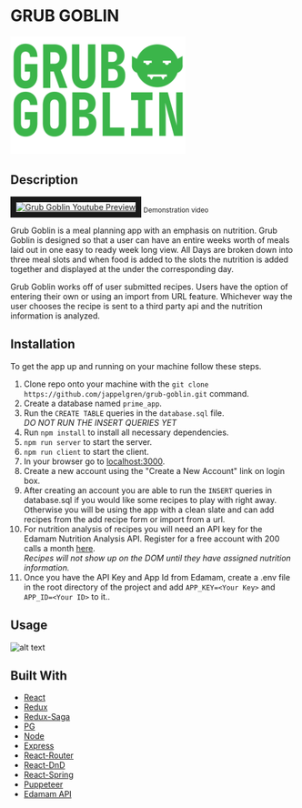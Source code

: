# GRUB GOBLIN

<img src="public/images/logo.png" alt="The Grub Goblin Logo" width="308"/>

## Description

<a href="http://www.youtube.com/watch?feature=player_embedded&v=hHvcLQsFrpw
" target="_blank"><img src="http://img.youtube.com/vi/hHvcLQsFrpw/0.jpg" 
alt="Grub Goblin Youtube Preview" width="240" height="180" border="10" /></a>
<sub>Demonstration video</sub>

Grub Goblin is a meal planning app with an emphasis on nutrition. Grub Goblin is designed so that a user can have an entire weeks worth of meals laid out in one easy to ready week long view. All Days are broken down into three meal slots and when food is added to the slots the nutrition is added together and displayed at the under the corresponding day.

Grub Goblin works off of user submitted recipes. Users have the option of entering their own or using an import from URL feature. Whichever way the user chooses the recipe is sent to a third party api and the nutrition information is analyzed.

## Installation

To get the app up and running on your machine follow these steps.

1. Clone repo onto your machine with the `git clone https://github.com/jappelgren/grub-goblin.git` command.
2. Create a database named `prime_app`.
3. Run the `CREATE TABLE` queries in the `database.sql` file.  
   _DO NOT RUN THE INSERT QUERIES YET_
4. Run `npm install` to install all necessary dependencies.
5. `npm run server` to start the server.
6. `npm run client` to start the client.
7. In your browser go to [localhost:3000](http://localhost:3000/).
8. Create a new account using the "Create a New Account" link on login box.
9. After creating an account you are able to run the `INSERT` queries in database.sql if you would like some recipes to play with right away. Otherwise you will be using the app with a clean slate and can add recipes from the add recipe form or import from a url.
10. For nutrition analysis of recipes you will need an API key for the Edamam Nutrition Analysis API. Register for a free account with 200 calls a month [here](https://developer.edamam.com/).  
    _Recipes will not show up on the DOM until they have assigned nutrition information._
11. Once you have the API Key and App Id from Edamam, create a .env file in the root directory of the project and add `APP_KEY=<Your Key>` and `APP_ID=<Your ID>` to it..

## Usage

![alt text](documentation/images/gg-login.png 'The Grub Goblin Login Page')

## Built With

- [React](https://reactjs.org/)
- [Redux](https://redux.js.org/)
- [Redux-Saga](https://redux-saga.js.org/)
- [PG](https://node-postgres.com/)
- [Node](https://nodejs.org/en/)
- [Express](https://expressjs.com/)
- [React-Router](https://reactrouter.com/)
- [React-DnD](https://react-dnd.github.io/react-dnd/about)
- [React-Spring](https://www.react-spring.io/)
- [Puppeteer](https://pptr.dev/)
- [Edamam API](https://developer.edamam.com/)

